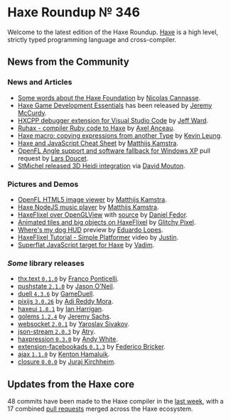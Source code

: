 [_template]: ../templates/roundup.html
[date]: / "2015-11-30 13:14:00"
[modified]: / "2015-11-30 13:14:00"
[published]: / "2015-11-30 13:14:00"
[“”]: a ""
# Haxe Roundup № 346

Welcome to the latest edition of the Haxe Roundup. [Haxe](http://haxe.org/?utm_source=haxe.io "Haxe.org")
is a high level, strictly typed programming language and cross-compiler.
	
## News from the Community

### News and Articles

- [Some words about the Haxe Foundation][l1] by [Nicolas Cannasse][tw1].
- [Haxe Game Development Essentials][l4] has been released by [Jeremy McCurdy][tw4].
- [HXCPP debugger extension for Visual Studio Code][l7] by [Jeff Ward][tw7].
- [Ruhax - compiler Ruby code to Haxe][l8] by [Axel Anceau][tw8].
- [Haxe macro: copying expressions from another Type][l2] by [Kevin Leung][tw2].
- [Haxe and JavaScript Cheat Sheet][l3] by [Matthijs Kamstra][tw3].
- [OpenFL Angle support and software fallback for Windows XP][l5] pull request by [Lars Doucet][tw5].
- [StMichel released 3D Heidi integration][l6] via [David Mouton][tw6].

### Pictures and Demos

- [OpenFL HTML5 image viewer][l9] by [Matthijs Kamstra][tw3].
- [Haxe NodeJS music player][l10] by [Matthijs Kamstra][tw3].
- [HaxeFlixel over OpenGLView][l11] with [source][l12] by [Daniel Fedor][tw9].
- [Animated tiles and big objects on HaxeFlixel][l13] by [Glitchy Pixel][tw10].
- [Where's my dog HUD][l14] preview by [Eduardo Lopes][tw11].
- [HaxeFlixel Tutorial - Simple Platformer][l15] video by [Justin][tw12].
- [Superflat JavaScript target for Haxe][l16] by [Vadim][tw13].

### _Some_ library releases

- [thx.text `0.1.0`][l17] by [Franco Ponticelli][tw14].
- [pushstate `2.1.0`][l18] by [Jason O'Neil][tw15].
- [duell `4.3.6`][l19] by [GameDuell][tw16].
- [pixijs `3.0.26`][l20] by [Adi Reddy Mora][tw17].
- [haxeui `1.8.1`][l21] by [Ian Harrigan][tw18].
- [golems `1.2.4`][l22] by [Jeremy Sachs][tw19].
- [websocket `2.0.1`][l23] by [Yaroslav Sivakov][tw20].
- [json-stream `2.0.3`][l24] by [Atry][gh1].
- [haxpression `0.3.0`][l25] by [Andy White][gh2].
- [extension-facebookads `0.1.3`][l26] by [Federico Bricker][tw21].
- [ajax `1.1.0`][l27] by [Kenton Hamaluik][gh3].
- [closure `0.0.0`][l28] by [Juraj Kirchheim][tw22].

## Updates from the Haxe core

48 commits have been made to the Haxe compiler in the [last week][l29], with a
17 combined [pull requests][l30] merged across the Haxe ecosystem.

[gh3]: https://github.com/FuzzyWuzzie "@FuzzyWuzzie"
[gh2]: https://github.com/andywhite37 "@andywhite37"
[gh1]: https://github.com/Atry "@Atry"

[tw22]: https://twitter.com/back2dos "@back2dos"
[tw21]: https://twitter.com/fbricker "@fbricker"
[tw20]: https://twitter.com/yar3333_ru "@yar3333_ru"
[tw19]: https://twitter.com/rezmason "@rezmason"
[tw18]: https://twitter.com/IanHarrigan1982 "@IanHarrigan1982"
[tw17]: https://twitter.com/adireddy "@adireddy"
[tw16]: https://twitter.com/GameDuell "@GameDuell"
[tw15]: https://twitter.com/jasonaoneil "@jasonaoneil"
[tw14]: https://twitter.com/fponticelli "@fponticelli"
[tw13]: https://twitter.com/YellowAfterlife "@YellowAfterlife"
[tw12]: https://twitter.com/JuiceBoos "@JuiceBoos"
[tw11]: https://twitter.com/EdoardoLopes "@EdoardoLopes"
[tw10]: https://twitter.com/glitchypixel "@glitchypixel"
[tw9]: https://twitter.com/dcfedor "@dcfedor"
[tw8]: https://twitter.com/PeekMo "@PeekMo"
[tw7]: https://twitter.com/Jeff__Ward "@Jeff__Ward"
[tw6]: https://twitter.com/damoebius "@damoebius"
[tw5]: https://twitter.com/larsiusprime "@larsiusprime"
[tw4]: https://twitter.com/JeremyMcCurdy "@JeremyMcCurdy"
[tw3]: https://twitter.com/MatthijsKamstra "@MatthijsKamstra"
[tw2]: https://twitter.com/kevinresol "@kevinresol"
[tw1]: https://twitter.com/ncannasse "@ncannasse"

[l30]: https://github.com/issues?utf8=%E2%9C%93&q=is%3Apr+org%3Ahaxefoundation+org%3Aopenfl+org%3Asnowkit+org%3AKTXSoftware+org%3Ahaxeflixel+org%3Ahaxepunk+org%3Ahttps%3A%2F%2Fgithub.com%2Fnmehost+is%3Amerged+merged%3A2015-11-23..2015-11-30+ "Haxe Ecosystem merged pull requests on GitHub"
[l29]: https://github.com/HaxeFoundation/haxe/compare/development@%7B2015-11-23%7D...development@%7B2015-11-30%7D "Haxe Compiler commits from the last week"
[l28]: http://lib.haxe.org/p/closure/ "closure on HaxeLib"
[l27]: http://lib.haxe.org/p/Ajax "Ajax on HaxeLib"
[l26]: http://lib.haxe.org/p/extension-facebookads "extension-facebookads on HaxeLib"
[l25]: http://lib.haxe.org/p/haxpression "haxpression on HaxeLib"
[l24]: http://lib.haxe.org/p/json-stream "json-stream on HaxeLib"
[l23]: http://lib.haxe.org/p/websocket "websocket on HaxeLib"
[l22]: http://lib.haxe.org/p/golems "golems on HaxeLib"
[l21]: http://lib.haxe.org/p/haxeui "haxeui on HaxeLib"
[l20]: http://lib.haxe.org/p/pixijs "pixijs on HaxeLib"
[l19]: http://lib.haxe.org/p/duell "duell on HaxeLib"
[l18]: http://lib.haxe.org/p/pushstate "pushstate on HaxeLib"
[l17]: http://lib.haxe.org/p/thx.text "thx.text on HaxeLib"
[l16]: https://twitter.com/YellowAfterlife/status/670772357867413505 "Superflat JavaScript target for Haxe"
[l15]: https://twitter.com/JuiceBoos/status/671042792404164609 "HaxeFlixel Tutorial - Simple Platformer"
[l14]: https://twitter.com/EdoardoLopes/status/670677365887008769 "Where's my dog HUD"
[l13]: https://twitter.com/glitchypixel/status/670717139171549188 "Animated tiles and big objects on HaxeFlixel"
[l12]: https://github.com/dcfedor/HaxeFlixelOverGL "HaxeFlixelOverGL on GitHub"
[l11]: https://twitter.com/dcfedor/status/669654167573561344 "HaxeFlixel over OpenGLView"
[l10]: https://twitter.com/MatthijsKamstra/status/670560462568820737 "Haxe NodeJS Music Player"
[l9]: https://twitter.com/MatthijsKamstra/status/669443661994852352 "OpenFL HTML5 image viewer"
[l8]: https://github.com/Peekmo/ruhax "Ruhax on GitHub"
[l7]: https://twitter.com/Jeff__Ward/status/669406020712734720 "Haxe HXCPP debugger for visual Studio Code"
[l6]: http://www.atelierstmichel.fr/les-biscuits/2865-coffret-galettes-personnalise-2990001004504.html "StMichel Heidi integration"
[l5]: https://github.com/openfl/lime/pull/641 "OpenFL Angle support and software fallback for Windows XP on GitHub"
[l4]: https://twitter.com/JeremyMcCurdy/status/670215177955057664 "Haxe Game Development Essentials has been released"
[l3]: https://matthijskamstra.github.io/haxejs/haxejs/cheatsheet.html "Haxe and JavaScript Cheat Sheet"
[l2]: http://www.kevinresol.com/2015-11-26/haxe-macro-copying-expressions-from-another-type/ "Haxe macro: copying expressions from another Type"
[l1]: https://medium.com/@ncannasse/some-words-about-haxe-foundation-e97a4e9d7e41#.pufkv91j7 "Some words about the Haxe Foundation"